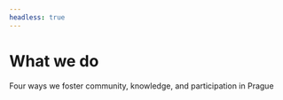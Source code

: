 ```yaml
---
headless: true
---
```

# What we do
Four ways we foster community, knowledge, and participation in Prague